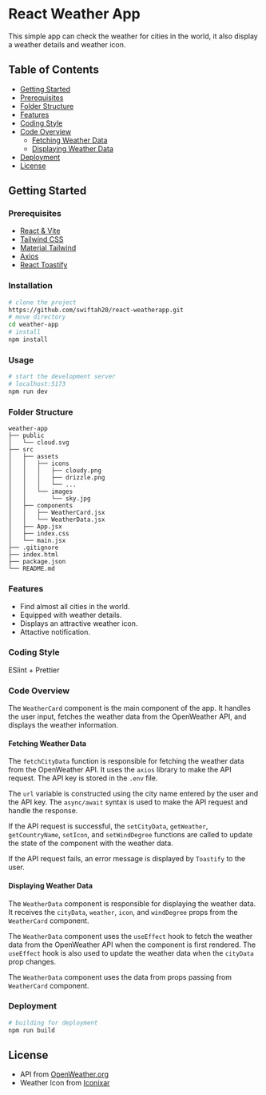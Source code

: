 # React Weather App

This simple app can check the weather for cities in the world, it also display a weather details and weather icon.

## Table of Contents

- [Getting Started](#getting-started)
- [Prerequisites](#prerequisites)
- [Folder Structure](#folder-structure)
- [Features](#features)
- [Coding Style](#coding-style)
- [Code Overview](#code-overview)
  - [Fetching Weather Data](fetching-weather-data)
  - [Displaying Weather Data](displaying-weather-data)   
- [Deployment](#deployment)
- [License](#license)

## Getting Started

### Prerequisites
- [React & Vite](https://vitejs.dev/guide/)
- [Tailwind CSS](https://tailwindcss.com/)
- [Material Tailwind](https://www.material-tailwind.com/)
- [Axios](https://axios-http.com/)
- [React Toastify](https://www.npmjs.com/package/react-toastify)

### Installation
```bash
# clone the project
https://github.com/swiftah20/react-weatherapp.git
# move directory
cd weather-app
# install
npm install
```

### Usage
```bash
# start the development server
# localhost:5173
npm run dev
```


### Folder Structure
```
weather-app        
├── public
│   └── cloud.svg
├── src
│   ├── assets
│   │   ├── icons
│   │   │   ├── cloudy.png
│   │   │   ├── drizzle.png
│   │   │   └── ...
│   │   └── images
│   │       └── sky.jpg
│   ├── components
│   │   ├── WeatherCard.jsx
│   │   └── WeatherData.jsx
│   ├── App.jsx
│   ├── index.css
│   └── main.jsx
├── .gitignore
├── index.html
├── package.json
└── README.md
```

### Features

- Find almost all cities in the world.
- Equipped with weather details.
- Displays an attractive weather icon.
- Attactive notification.

### Coding Style
ESlint + Prettier

### Code Overview

The `WeatherCard` component is the main component of the app. It handles the user input, fetches the weather data from the OpenWeather API, and displays the weather information.

#### Fetching Weather Data

The `fetchCityData` function is responsible for fetching the weather data from the OpenWeather API. It uses the `axios` library to make the API request. The API key is stored in the `.env` file.

The `url` variable is constructed using the city name entered by the user and the API key. The `async/await` syntax is used to make the API request and handle the response.

If the API request is successful, the `setCityData`, `getWeather`, `getCountryName`, `setIcon`, and `setWindDegree` functions are called to update the state of the component with the weather data.

If the API request fails, an error message is displayed by `Toastify` to the user.

#### Displaying Weather Data

The `WeatherData` component is responsible for displaying the weather data. It receives the `cityData`, `weather`, `icon`, and `windDegree` props from the `WeatherCard` component.

The `WeatherData` component uses the `useEffect` hook to fetch the weather data from the OpenWeather API when the component is first rendered. The `useEffect` hook is also used to update the weather data when the `cityData` prop changes.

The `WeatherData` component uses the data from props passing from `WeatherCard` component.

### Deployment
```bash
# building for deployment
npm run build
```

## License
- API from [OpenWeather.org](https://openweathermap.org/)
- Weather Icon from [Iconixar](https://www.flaticon.com/authors/iconixar)
